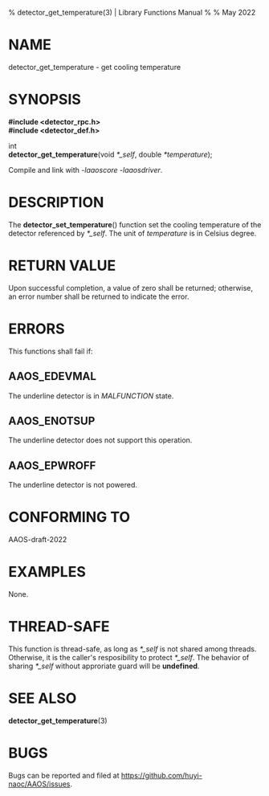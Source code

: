 % detector\_get\_temperature(3) | Library Functions Manual
%
% May 2022

NAME
====

detector\_get\_temperature - get cooling temperature

SYNOPSIS
========

**#include <detector_rpc.h>**  
**#include <detector_def.h>**

int  
**detector_get_temperature**(void *\*\_self*, double *\*temperature*);

Compile and link with *-laaoscore* *-laaosdriver*.

DESCRIPTION
===========

The **detector_set_temperature**() function set the cooling temperature of the detector referenced by *\*\_self*. The unit of *temperature* is in Celsius degree.


RETURN VALUE
============

Upon successful completion, a value of zero shall be returned; otherwise, an error number shall be returned to indicate the error.

ERRORS
======

This functions shall fail if:

AAOS\_EDEVMAL
------------

The underline detector is in *MALFUNCTION* state.

AAOS\_ENOTSUP
------------

The underline detector does not support this operation.

AAOS\_EPWROFF
------------

The underline detector is not powered.

CONFORMING TO
=============

AAOS-draft-2022

EXAMPLES
========

None.

THREAD-SAFE
===========

This function is thread-safe, as long as *\*\_self* is not shared among threads. Otherwise, it is the caller's resposibility to protect *\*\_self*. The behavior of sharing *\*\_self* without approriate guard will be **undefined**.

SEE ALSO
========

**detector_get_temperature**(3)

BUGS
====

Bugs can be reported and filed at https://github.com/huyi-naoc/AAOS/issues.

